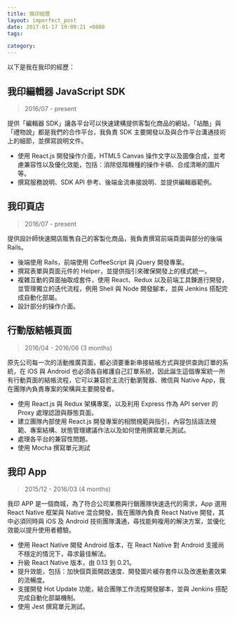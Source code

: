```yaml
---
title: 我印經歷
layout: imperfect_post
date: 2017-01-17 19:09:21 +0800
tags:

category:
---
```


以下是我在我印的經歷：

## 我印編輯器 JavaScript SDK

> 2016/07 - present

提供「編輯器 SDK」讓各平台可以快速建構提供客製化商品的網站，「站酷」與「禮物說」都是我們的合作平台，我負責 SDK 主要開發以及與合作平台溝通技術上的細節，並撰寫說明文件。

- 使用 React.js 開發操作介面，HTML5 Canvas 操作文字以及圖像合成，並考慮兼容性以及優化效能，包括：消除低階機種的操作卡頓、合成清晰的圖片等。
- 撰寫服務說明、SDK API 參考、後端金流串接說明、並提供編輯器範例。

## 我印頁店

> 2016/07 - present

提供設計師快速開店販售自己的客製化商品，我負責撰寫前端頁面與部分的後端 Rails。

- 後端使用 Rails，前端使用 CoffeeScript 與 jQuery 開發專案。
- 撰寫表單與頁面元件的 Helper，並提供指引來確保開發上的樣式統一。
- 複雜互動的頁面抽取成套件，使用 React、Redux 以及前端工具鍊進行開發，並管理獨立的迭代流程，例用 Shell 與 Node 開發腳本，並與 Jenkins 搭配完成自動化部屬。
- 設計部分的操作介面。

## 行動版結帳頁面

> 2016/04 - 2016/06 (3 months)

原先公司每一次的活動推廣頁面，都必須要重新串接結帳方式與提供查詢訂單的系統，在 iOS 與 Android 也必須各自維護自己訂單系統，因此誕生這個專案統一所有行動頁面的結帳流程，它可以兼容於主流行動瀏覽器、微信與 Native App，我在團隊內負責專案的架構與主要開發者。

- 使用 React.js 與 Redux 架構專案，以及利用 Express 作為 API server 的 Proxy 處理認證與靜態頁面。
- 建立團隊內部使用 React.js 開發專案的相關規範與指引，內容包括語法規範、專案結構、狀態管理建議作法以及如何使用撰寫單元測試。
- 處理各平台的兼容性問題。
- 使用 Mocha 撰寫單元測試

## 我印 App

> 2015/12 - 2016/03 (4 months)

我印 APP 是一個商城，為了符合公司業務與行銷團隊快速迭代的需求，App 選用 React Native 框架與 Native 混合開發，我在團隊內負責 React Native 開發，其中必須同時與 iOS 及 Android 技術團隊溝通，尋找能夠複用的解決方案，並優化效能以提升使用者體驗。

- 使用 React Native 開發 Android 版本，在 React Native 對 Android 支援尚不穩定的情況下，尋求最佳解法。
- 升級 React Native 版本，由 0.13 到 0.21。
- 提升效能，包括：加快個頁面開啟速度、開發圖片緩存套件以及改進動畫效果的流暢度。
- 支援開發 Hot Update 功能，結合團隊工作流程開發腳本，並與 Jenkins 搭配完成自動化部屬機制。
- 使用 Jest 撰寫單元測試。
